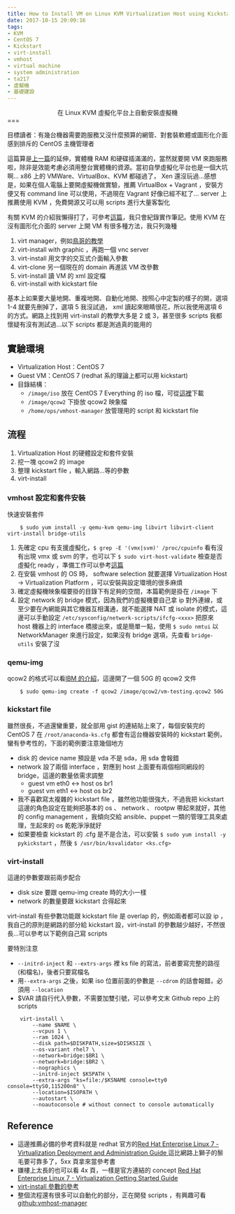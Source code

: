 ```yaml
---
title: How to Install VM on Linux KVM Virtualization Host using Kickstart File
date: 2017-10-15 20:09:16
tags:
- KVM
- CentOS 7
- Kickstart
- virt-install
- vmhost
- virtual machine
- system administration
- ta217
- 虛擬機
- 基礎建設
---
```


<center>在 Linux KVM 虛擬化平台上自動安裝虛擬機</center>
===
<br>

目標讀者：有幾台機器需要跑服務又沒什麼預算的網管、對套裝軟體或圖形化介面感到排斥的 CentOS 主機管理者

這篇算是[上一篇](https://wyde.github.io/2017/10/13/How-to-Mount-a-Second-Drive-Managed-by-LVM/)的延伸，實體機 RAM 和硬碟插滿滿的，當然就要開 VM 來跑服務啦，除非是效能考慮必須用整台實體機的資源。當初自學虛擬化平台也是一個大坑啊… x86 上的 VMWare、VirtualBox、KVM 都碰過了， Xen 還沒玩過…感想是，如果在個人電腦上要開虛擬機做實驗，推薦 VirtualBox + Vagrant ，安裝方便又有 command line 可以使用，不過現在 Vagrant 好像已經不紅了… server 上推薦使用 KVM ，免費開源又可以用 scripts 進行大量客製化

有關 KVM 的介紹我懶得打了，可參考[這篇](http://www.lijyyh.com/2015/12/linux-kvm-set-up-linux-kvm.html)，我只會紀錄實作筆記。使用 KVM 在沒有圖形化介面的 server 上開 VM 有很多種方法，我只列幾種

1. virt manager，例如[鳥哥的教學](http://linux.vbird.org/linux_basic/0157installcentos7.php)
2. virt-install with graphic ，再跑一個 vnc server 
3. virt-install 用文字的交互式介面輸入參數
4. virt-clone 另一個現在的 domain 再進該 VM 改參數
5. virt-install 讀 VM 的 xml 設定檔
6. virt-install with kickstart file

基本上如果要大量地開、重複地開、自動化地開、按照心中定製的樣子的開，選項 1-4 就要先刪掉了，選項 5 我沒試過， xml 讀起來眼睛很花，所以我使用選項 6 的方式。網路上找到用 virt-install 的教學大多是 2 或 3，甚至很多 scripts 我都懷疑有沒有測試過…以下 scripts 都是測過真的能用的

## 實驗環境

- Virtualization Host：CentOS 7
- Guest VM：CentOS 7 (redhat 系的理論上都可以用 kickstart)
- 目錄結構：
    - `/image/iso` 放在 CentOS 7 Everything 的 iso 檔，可從[這裡](http://isoredirect.centos.org/centos/7/isos/x86_64/CentOS-7-x86_64-Everything-1708.iso)下載
    - `/image/qcow2` 下掛放 qcow2 映象檔
    - `/home/ops/vmhost-manager` 放管理用的 script 和 kickstart file

## 流程

1. Virtualization Host 的硬體設定和套件安裝
2. 挖一塊 qcow2 的 image
3. 整理 kickstart file ，輸入網路…等的參數
4. virt-install

### vmhost 設定和套件安裝

快速安裝套件
```
    $ sudo yum install -y qemu-kvm qemu-img libvirt libvirt-client virt-install bridge-utils
```

1. 先確定 cpu 有支援虛擬化，`$ grep -E '(vmx|svm)' /proc/cpuinfo` 看有沒有出現 vmx 或  svm 的字，也可以下 `$ sudo virt-host-validate` 檢查是否虛擬化 ready ，準備工作可以參考[這篇](https://godleon.github.io/blog/2016/07/27/QEMU-KVM-In-CentOS7-GettingStart)
2. 在安裝 vmhost 的 OS 時， software selection 就要選擇 Virtualization Host -> Virtualization Platform ，可以安裝與設定環境的很多麻煩
3. 確定虛擬機映象檔要掛的目錄下有足夠的空間，本篇範例是掛在 `/image` 下
4. 設定 network 的 bridge 模式，因為我們的虛擬機要自己拿 ip 對外連線，或至少要在內網能與其它機器互相溝通，就不能選擇 NAT 或 isolate 的模式，這邊可以手動設定 `/etc/sysconfig/network-scripts/ifcfg-<xxx>` 把原來 host 機器上的 interface 橋接出來，或是簡單一點，使用 `$ sudo nmtui` 以 NetworkManager 來進行設定，如果沒有 bridge 選項，先查看 `bridge-utils` 安裝了沒

### qemu-img

qcow2 的格式可以看[IBM 的介紹](https://www.ibm.com/developerworks/cn/linux/1409_qiaoly_qemuimgages/index.html)，這邊開了一個 50G 的 qcow2 文件
```
    $ sudo qemu-img create -f qcow2 /image/qcow2/vm-testing.qcow2 50G
```

### kickstart file

雖然很長，不過還蠻重要，就全部用 gist 的連結貼上來了，每個安裝完的 CentOS 7 在 `/root/anaconda-ks.cfg` 都會有這台機器安裝時的 kickstart 範例，蠻有參考性的，下面的範例要注意幾個地方
- disk 的 device name 預設是 vda 不是 sda，用 sda 會報錯
- network 設了兩個 interface ，對應到 host 上面要有兩個相同網段的 bridge，這邊的數量依需求調整
    - guest vm eth0 <-> host os br1
    - guest vm eth1 <-> host os br2
- 我不喜歡寫太複雜的 kickstart file ，雖然他功能很強大，不過我把 kickstart 這邊的角色設定在能夠把基本的 os 、 network 、 rootpw 帶起來就好，其他的 config management ，我傾向交給 ansible、puppet 一類的管理工具來處理，生起來的 os 乾乾淨淨就好
- 如果要檢查 kickstart 的 .cfg 是不是合法，可以安裝 `$ sudo yum install -y pykickstart` ，然後 `$ /usr/bin/ksvalidator <ks.cfg>`

<script src="https://gist.github.com/wyde/5da0c89a81a844339119e715c9ec38b9.js"></script>

### virt-install

這邊的參數要跟前兩步配合
- disk size 要跟 qemu-img create 時的大小一樣
- network 的數量要跟 kickstart 合得起來

virt-install 有些參數功能跟 kickstart file 是 overlap 的，例如兩者都可以設 ip ，我自己的原則是網路的部分給 kickstart 設，virt-install 的參數越少越好，不然很長…可以參考以下範例自己寫 scripts

要特別注意
- `--initrd-inject` 和 `--extrs-args` 裡 ks file 的寫法，前者要寫完整的路徑(和檔名)，後者只要寫檔名
- 用`--extra-args` 之後，如果 iso 位置前面的參數是 `--cdrom` 的話會報錯，必須用 `--location`
- $VAR 請自行代入參數，不需要加雙引號，可以參考文末 Github repo 上的 scripts

```
    virt-install \
        --name $NAME \
        --vcpus 1 \
        --ram 1024 \
        --disk path=$DISKPATH,size=$DISKSIZE \
        --os-variant rhel7 \
        --network=bridge:$BR1 \
        --network=bridge:$BR2 \
        --nographics \
        --initrd-inject $KSPATH \
        --extra-args "ks=file:/$KSNAME console=tty0 console=ttyS0,115200n8" \
        --location=$ISOPATH \
        --autostart \
        --noautoconsole # without connect to console automatically
```

## Reference

- 這邊推薦必備的參考資料就是 redhat 官方的[Red Hat Enterprise Linux 7 - Virtualization Deployment and Administration Guide ](https://access.redhat.com/documentation/en-US/Red_Hat_Enterprise_Linux/7/pdf/Virtualization_Deployment_and_Administration_Guide/Red_Hat_Enterprise_Linux-7-Virtualization_Deployment_and_Administration_Guide-en-US.pdf) 這比網路上獅子的鬃毛要可靠多了，5xx 頁拿來當參考書
- 嫌樓上太長的也可以看 4x 頁，一樣是官方連結的 concept [Red Hat Enterprise Linux 7 - Virtualization Getting Started Guide](https://access.redhat.com/documentation/en-US/Red_Hat_Enterprise_Linux/7/pdf/Virtualization_Getting_Started_Guide/Red_Hat_Enterprise_Linux-7-Virtualization_Getting_Started_Guide-en-US.pdf)
- [virt-install 參數的參考](https://www.ibm.com/support/knowledgecenter/en/linuxonibm/liaat/liaatvirtinstalloptions.htm)
- 整個流程還有很多可以自動化的部分，正在開發 scripts ，有興趣可看 [github:vmhost-manager](https://github.com/wyde/virt-installer)

